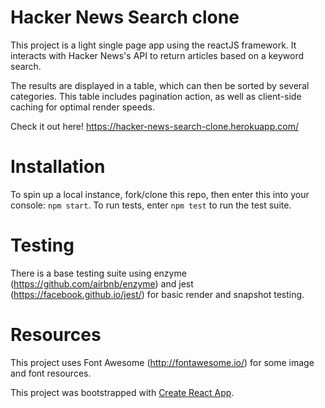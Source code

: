 # Hacker News Search clone

This project is a light single page app using the reactJS framework. It interacts with Hacker News's API to return articles based on a keyword search.

The results are displayed in a table, which can then be sorted by several categories. This table includes pagination action, as well as client-side caching for optimal render speeds.

Check it out here! https://hacker-news-search-clone.herokuapp.com/

# Installation

To spin up a local instance, fork/clone this repo, then enter this into your console: `npm start`. To run tests, enter `npm test` to run the test suite.

# Testing

There is a base testing suite using enzyme (https://github.com/airbnb/enzyme) and jest (https://facebook.github.io/jest/) for basic render and snapshot testing.

# Resources

This project uses Font Awesome (http://fontawesome.io/) for some image and font resources. 

This project was bootstrapped with [Create React App](https://github.com/facebookincubator/create-react-app).

